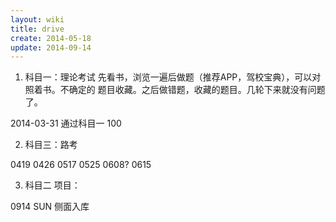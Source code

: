 ```yaml
---
layout: wiki
title: drive
create: 2014-05-18
update: 2014-09-14
---
```


1. 科目一：理论考试
先看书，浏览一遍后做题（推荐APP，驾校宝典），可以对照着书。不确定的
题目收藏。之后做错题，收藏的题目。几轮下来就没有问题了。

2014-03-31 通过科目一 100

2. 科目三：路考

0419
0426
0517
0525
0608?
0615

3. 科目二 
项目：


0914 SUN 侧面入库